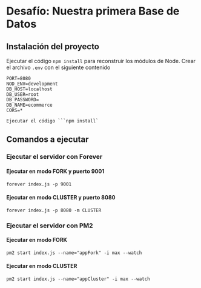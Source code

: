 # Desafío: Nuestra primera Base de Datos

## Instalación del proyecto

Ejecutar el código ```npm install``` para reconstruir los módulos de Node.
Crear el archivo ```.env``` con el siguiente contenido
~~~
PORT=8080
NOD_ENV=development
DB_HOST=localhost
DB_USER=root
DB_PASSWORD=
DB_NAME=ecommerce
CORS=*
~~~

~~~
Ejecutar el código ```npm install`
~~~

## Comandos a ejecutar


### Ejecutar el servidor con Forever
#### Ejecutar en modo FORK y puerto 9001
~~~
forever index.js -p 9001
~~~
#### Ejecutar en modo CLUSTER y puerto 8080
~~~
forever index.js -p 8080 -m CLUSTER
~~~

### Ejecutar el servidor con PM2
#### Ejecutar en modo FORK
~~~
pm2 start index.js --name="appFork" -i max --watch
~~~

#### Ejecutar en modo CLUSTER
~~~
pm2 start index.js --name="appCluster" -i max --watch
~~~

